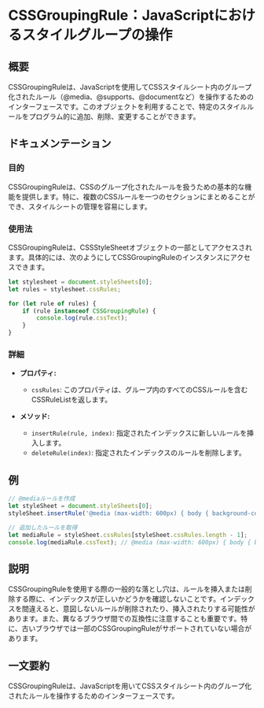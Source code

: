 <!--
Meta Description: # CSSGroupingRule：JavaScriptにおけるスタイルグループの操作 ## 概要 CSSGroupingRuleは、JavaScriptを使用してCSSスタイルシート内のグループ化されたルール（@media、@supports、@documentなど）を操作するためのインターフェー...
Meta Keywords: stylesheet, let, cssrules, cssgroupingruleは, rule
-->

# CSSGroupingRule：JavaScriptにおけるスタイルグループの操作

## 概要
CSSGroupingRuleは、JavaScriptを使用してCSSスタイルシート内のグループ化されたルール（@media、@supports、@documentなど）を操作するためのインターフェースです。このオブジェクトを利用することで、特定のスタイルルールをプログラム的に追加、削除、変更することができます。

## ドキュメンテーション
### 目的
CSSGroupingRuleは、CSSのグループ化されたルールを扱うための基本的な機能を提供します。特に、複数のCSSルールを一つのセクションにまとめることができ、スタイルシートの管理を容易にします。

### 使用法
CSSGroupingRuleは、CSSStyleSheetオブジェクトの一部としてアクセスされます。具体的には、次のようにしてCSSGroupingRuleのインスタンスにアクセスできます。

```javascript
let stylesheet = document.styleSheets[0];
let rules = stylesheet.cssRules;

for (let rule of rules) {
    if (rule instanceof CSSGroupingRule) {
        console.log(rule.cssText);
    }
}
```

### 詳細
- **プロパティ:**
  - `cssRules`: このプロパティは、グループ内のすべてのCSSルールを含むCSSRuleListを返します。
  
- **メソッド:**
  - `insertRule(rule, index)`: 指定されたインデックスに新しいルールを挿入します。
  - `deleteRule(index)`: 指定されたインデックスのルールを削除します。

## 例
```javascript
// @mediaルールを作成
let styleSheet = document.styleSheets[0];
styleSheet.insertRule('@media (max-width: 600px) { body { background-color: lightblue; } }', styleSheet.cssRules.length);

// 追加したルールを取得
let mediaRule = styleSheet.cssRules[styleSheet.cssRules.length - 1];
console.log(mediaRule.cssText); // @media (max-width: 600px) { body { background-color: lightblue; } }
```

## 説明
CSSGroupingRuleを使用する際の一般的な落とし穴は、ルールを挿入または削除する際に、インデックスが正しいかどうかを確認しないことです。インデックスを間違えると、意図しないルールが削除されたり、挿入されたりする可能性があります。また、異なるブラウザ間での互換性に注意することも重要です。特に、古いブラウザでは一部のCSSGroupingRuleがサポートされていない場合があります。

## 一文要約
CSSGroupingRuleは、JavaScriptを用いてCSSスタイルシート内のグループ化されたルールを操作するためのインターフェースです。
